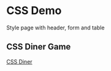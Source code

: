 # CSS Demo

Style page with header, form and table

## CSS Diner Game
[CSS Diner](https://flukeout.github.io/)

